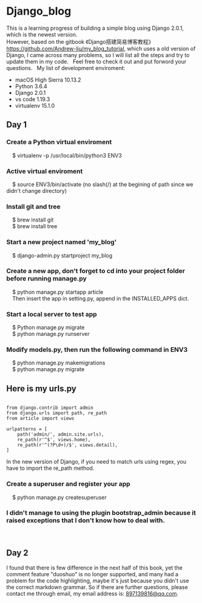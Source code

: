 # Django_blog  
This is a learning progress of building a simple blog using Django 2.0.1, which is the newest version.  
  However, based on the gitbook 《Django搭建简易博客教程》https://github.com/Andrew-liu/my_blog_tutorial, which uses a old version of Django, I came across many problems, so I will list all the steps and try to update them in my code.  
  Feel free to check it out and put forword your questions.  
  My list of development enviroment:  
* macOS High Sierra 10.13.2  
* Python 3.6.4  
* Django 2.0.1  
* vs code 1.19.3  
* virtualenv 15.1.0  
## Day 1
### Create a Python virtual enviroment   
     $ virtualenv -p /usr/local/bin/python3 ENV3   
### Active virtual enviroment   
     $ source ENV3/bin/activate (no slash(/) at the begining of path since we didn't change directory)   
### Install git and tree   
     $ brew install git  
     $ brew install tree  
### Start a new project named 'my_blog'  
     $ django-admin.py startproject my_blog  
### Create a new app, don't forget to cd into your project folder before running manage.py  
     $ python manage.py startapp article  
     Then insert the app in setting.py, append in the INSTALLED_APPS dict.  
### Start a local server to test app  
     $ Python manage.py migrate  
     $ python manage.py runserver  
### Modify models.py, then run the following command in ENV3  
     $ python manage.py makemigrations  
     $ python manage.py migrate  
## Here is my urls.py  
<pre><code>  
from django.contrib import admin  
from django.urls import path, re_path  
from article import views  

urlpatterns = [
    path('admin/', admin.site.urls),
    re_path(r'^$', views.home),
    re_path(r'^(?P<my_args>\d+)/$', views.detail),
]
</code></pre>
  In the new version of Django, if you need to match urls using regex, you have to import the re_path method.  
### Create a superuser and register your app  
     $ python manage.py createsuperuser  
### I didn't manage to using the plugin bootstrap_admin because it raised exceptions that I don't know how to deal with.  
     
## Day 2  
  I found that there is few difference in the next half of this book, yet the comment feature "duoshuo" is no longer supported, and many had a problem for the code highlighting, maybe it's just because you didn't use the correct markdown grammar. So if there are further questions, please contact me through email, my email address is: 897139816@qq.com.
